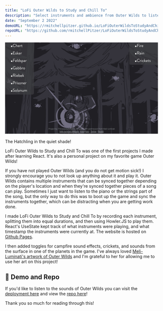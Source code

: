 ```yaml
---
title: "LoFi Outer Wilds to Study and Chill To"
description: "Select instruments and ambience from Outer Wilds to listen to"
date: "September 2 2022"
demoURL: "https://rmitchellpitzer.github.io/LoFiOuterWildsToStudyAndChillTo/"
repoURL: "https://github.com/rmitchellPitzer/LoFiOuterWildsToStudyAndChillTo"
---
```


![The Hatchling in the quiet shade!](/outerWilds1.jpg)
<span>
<p class="text-sm text-center">The Hatchling in the quiet shade!</p>
</span>

LoFi Outer Wilds to Study and Chill To was one of the first projects I made after learning React. It's also a personal project on my favorite game Outer Wilds!

If you have not played Outer Wilds (and you do not get motion sick!) I strongly encourage you to not look up anything about it and play it. Outer Wilds contains multiple instruments that can be synced together depending on the player's location and when they're synced together pieces of a song can play. Sometimes I just want to listen to the piano or the strings part of the song, but the only way to do this was to boot up the game and sync the instruments together, which can be distracting when you are getting work done.

I made LoFi Outer Wilds to Study and Chill To by recording each instrument, splitting them into equal durations, and then using Howler.JS to play them. React's UseState kept track of what instruments were playing, and what timestamp the instruments were currently at. The website is hosted on [Github Pages](https://rmitchellpitzer.github.io/LoFiOuterWildsToStudyAndChillTo/).

I then added toggles for campfire sound effects, crickets, and sounds from the surface in one of the planets in the game. I've always loved [Meli-Luminati's artwork of Outer Wilds](https://meliluminati.com/about/) and I'm grateful to her for allowing me to use her art on this project! 

## 🚀 Demo and Repo

If you'd like to listen to the sounds of Outer Wilds you can visit the [deployment here](https://rmitchellpitzer.github.io/LoFiOuterWildsToStudyAndChillTo/) and view the [repo here](https://github.com/rmitchellPitzer/LoFiOuterWildsToStudyAndChillTo)!

Thank you so much for reading through this!